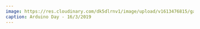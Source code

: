```yaml
---
image: https://res.cloudinary.com/dk5dlrnv1/image/upload/v1613476815/gallery/serres_2_ijxnrr.jpg
caption: Arduino Day - 16/3/2019
---
```

